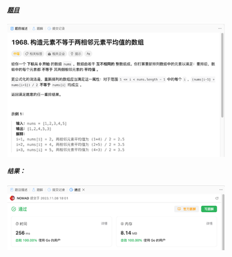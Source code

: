 ##### [题目](https://leetcode.cn/problems/array-with-elements-not-equal-to-average-of-neighbors/description/)
![pic](img.png)
##### 结果：
![pic](result.png)